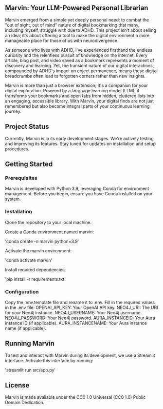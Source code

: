 ## Marvin: Your LLM-Powered Personal Librarian

Marvin emerged from a simple yet deeply personal need: to combat the "out of sight, out of mind" nature of digital bookmarking that many, including myself, struggle with due to ADHD. This project isn't about selling an idea; it's about offering a tool to make the digital environment a more manageable place for those of us with neurodivergence.

As someone who lives with ADHD, I've experienced firsthand the endless curiosity and the relentless pursuit of knowledge on the internet. Every article, blog post, and video saved as a bookmark represents a moment of discovery and learning. Yet, the transient nature of our digital interactions, compounded by ADHD's impact on object permanence, means these digital breadcrumbs often lead to forgotten corners rather than new insights.

Marvin is more than just a browser extension; it's a companion for your digital exploration. Powered by a language learning model (LLM), it transforms your bookmarks and open tabs from hidden, cluttered lists into an engaging, accessible library. With Marvin, your digital finds are not just remembered but also become integral parts of your continuous learning journey.

## Project Status
Currently, Marvin is in its early development stages. We're actively testing and improving its features. Stay tuned for updates on installation and setup procedures.

## Getting Started

### Prerequisites

Marvin is developed with Python 3.9, leveraging Conda for environment management. Before you begin, ensure you have Conda installed on your system.

### Installation

Clone the repository to your local machine.

Create a Conda environment named marvin:

'conda create -n marvin python=3.9'

Activate the marvin environment:

'conda activate marvin'

Install required dependencies:

'pip install -r requirements.txt'

### Configuration
Copy the .env.template file and rename it to .env.
Fill in the required values in the .env file:
OPENAI_API_KEY: Your OpenAI API key.
NEO4J_URI: The URI for your Neo4j instance.
NEO4J_USERNAME: Your Neo4j username.
NEO4J_PASSWORD: Your Neo4j password.
AURA_INSTANCEID: Your Aura instance ID (if applicable).
AURA_INSTANCENAME: Your Aura instance name (if applicable).

## Running Marvin
To test and interact with Marvin during its development, we use a Streamlit interface. Activate this interface by running:

'streamlit run src/app.py'

## License
Marvin is made available under the CC0 1.0 Universal (CC0 1.0) Public Domain Dedication.